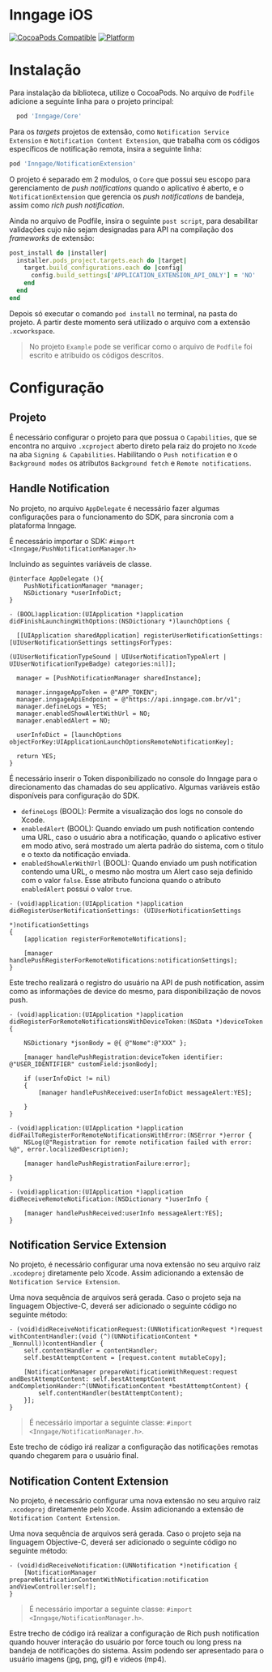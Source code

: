 # Inngage iOS

[![CocoaPods Compatible](https://img.shields.io/cocoapods/v/Inngage.svg)](https://img.shields.io/cocoapods/v/Inngage.svg)
[![Platform](https://img.shields.io/cocoapods/p/Inngage.svg?style=flat)](https://alamofire.github.io/Inngage)

# Instalação

Para instalação da biblioteca, utilize o CocoaPods.
No arquivo de `Podfile` adicione a seguinte linha para o projeto principal:

```ruby
  pod 'Inngage/Core'
```

Para os _targets_ projetos de extensão, como `Notification Service Extension` e `Notification Content Extension`, que trabalha com os códigos específicos de notificação remota, insira a seguinte linha:

```ruby
pod 'Inngage/NotificationExtension'
```

O projeto é separado em 2 modulos, o `Core` que possui seu escopo para gerenciamento de _push notifications_ quando o aplicativo é aberto, e o `NotificationExtension` que gerencia os _push notifications_ de bandeja, assim como _rich push notification_.

Ainda no arquivo de Podfile, insira o seguinte `post script`, para desabilitar validações cujo não sejam designadas para API na compilação dos _frameworks_ de extensão:

```ruby
post_install do |installer|
  installer.pods_project.targets.each do |target|
    target.build_configurations.each do |config|
      config.build_settings['APPLICATION_EXTENSION_API_ONLY'] = 'NO'
    end
  end
end
```

Depois só executar o comando `pod install` no terminal, na pasta do projeto. A partir deste momento será utilizado o arquivo com a extensão `.xcworkspace`.

> No projeto `Example` pode se verificar como o arquivo de `Podfile` foi escrito e atribuido os códigos descritos.

# Configuração

## Projeto

É necessário configurar o projeto para que possua o `Capabilities`, que se encontra no arquivo `.xcproject` aberto direto pela raiz do projeto no `Xcode` na aba `Signing & Capabilities`. Habilitando o `Push notification` e o `Background modes` os atributos `Background fetch` e `Remote notifications`.

## Handle Notification

No projeto, no arquivo `AppDelegate` é necessário fazer algumas configurações para o funcionamento do SDK, para sincronia com a plataforma Inngage.

É necessário importar o SDK: `#import <Inngage/PushNotificationManager.h>`

Incluindo as seguintes variáveis de classe.
```objc 
@interface AppDelegate (){
    PushNotificationManager *manager;
    NSDictionary *userInfoDict;
}
```

```objc
- (BOOL)application:(UIApplication *)application didFinishLaunchingWithOptions:(NSDictionary *)launchOptions {
    
  [[UIApplication sharedApplication] registerUserNotificationSettings:[UIUserNotificationSettings settingsForTypes:
                                                                        (UIUserNotificationTypeSound | UIUserNotificationTypeAlert | UIUserNotificationTypeBadge) categories:nil]];
    
  manager = [PushNotificationManager sharedInstance];
    
  manager.inngageAppToken = @"APP_TOKEN";
  manager.inngageApiEndpoint = @"https://api.inngage.com.br/v1";
  manager.defineLogs = YES;
  manager.enabledShowAlertWithUrl = NO;
  manager.enabledAlert = NO;

  userInfoDict = [launchOptions objectForKey:UIApplicationLaunchOptionsRemoteNotificationKey];

  return YES;
}

```

É necessário inserir o Token disponibilizado no console do Inngage para o direcionamento das chamadas do seu applicativo.
Algumas variáveis estão disponíveis para configuração do SDK.

- `defineLogs` (BOOL): Permite a visualização dos logs no console do Xcode.
- `enabledAlert` (BOOL): Quando enviado um push notification contendo uma URL, caso o usuário abra a notificação, quando o aplicativo estiver em modo ativo, será mostrado um alerta padrão do sistema, com o titulo e o texto da notificação enviada.
- `enabledShowAlerWithUrl` (BOOL): Quando enviado um push notification contendo uma URL, o mesmo não mostra um Alert caso seja definido com o valor `false`. Esse atributo funciona quando o atributo `enabledAlert` possui o valor `true`.

```objc
- (void)application:(UIApplication *)application didRegisterUserNotificationSettings: (UIUserNotificationSettings
                                                                                       *)notificationSettings
{
    [application registerForRemoteNotifications];
    
    [manager handlePushRegisterForRemoteNotifications:notificationSettings];
}
```

Este trecho realizará o registro do usuário na API de push notification, assim como as informações de device do mesmo, para disponibilização de novos push.

```objc
- (void)application:(UIApplication *)application
didRegisterForRemoteNotificationsWithDeviceToken:(NSData *)deviceToken {

    NSDictionary *jsonBody = @{ @"Nome":@"XXX" };
    
    [manager handlePushRegistration:deviceToken identifier: @"USER_IDENTIFIER" customField:jsonBody];
    
    if (userInfoDict != nil)
    {
        [manager handlePushReceived:userInfoDict messageAlert:YES];
        
    }
}
```

```objc
- (void)application:(UIApplication *)application
didFailToRegisterForRemoteNotificationsWithError:(NSError *)error {
    NSLog(@"Registration for remote notification failed with error: %@", error.localizedDescription);
    
    [manager handlePushRegistrationFailure:error];
    
}

- (void)application:(UIApplication *)application
didReceiveRemoteNotification:(NSDictionary *)userInfo {
    
    [manager handlePushReceived:userInfo messageAlert:YES];
}
```

## Notification Service Extension

No projeto, é necessário configurar uma nova extensão no seu arquivo raiz `.xcodeproj` diretamente pelo Xcode.
Assim adicionando a extensão de `Notification Service Extension`.

Uma nova sequência de arquivos será gerada. Caso o projeto seja na linguagem Objective-C, deverá ser adicionado o seguinte código no seguinte método:

```objc
- (void)didReceiveNotificationRequest:(UNNotificationRequest *)request withContentHandler:(void (^)(UNNotificationContent * _Nonnull))contentHandler {
    self.contentHandler = contentHandler;
    self.bestAttemptContent = [request.content mutableCopy];

    [NotificationManager prepareNotificationWithRequest:request andBestAttemptContent: self.bestAttemptContent andCompletionHander:^(UNNotificationContent *bestAttemptContent) {
        self.contentHandler(bestAttemptContent);
    }];
}
```

> É necessário importar a seguinte classe: `#import <Inngage/NotificationManager.h>`.

Este trecho de código irá realizar a configuração das notificações remotas quando chegarem para o usuário final.

## Notification Content Extension

No projeto, é necessário configurar uma nova extensão no seu arquivo raiz `.xcodeproj` diretamente pelo Xcode.
Assim adicionando a extensão de `Notification Content Extension`.

Uma nova sequência de arquivos será gerada. Caso o projeto seja na linguagem Objective-C, deverá ser adicionado o seguinte código no seguinte método:

```objc
- (void)didReceiveNotification:(UNNotification *)notification {
    [NotificationManager prepareNotificationContentWithNotification:notification andViewController:self];
}
```

> É necessário importar a seguinte classe: `#import <Inngage/NotificationManager.h>`.

Estre trecho de código irá realizar a configuração de Rich push notification quando houver interação do usuário por force touch ou long press na bandeja de notificações do sistema. Assim podendo ser apresentado para o usuário imagens (jpg, png, gif) e videos (mp4).
